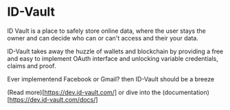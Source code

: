 # ID-Vault
ID Vault is a place to safely store online data, where the user stays the owner and can decide who can or can't access and their your data.

ID-Vault takes away the huzzle of wallets and blockchain by providing a free and easy to implement OAuth interface and unlocking variable credentials, claims and proof.

Ever implementend Facebook or Gmail? then ID-Vault should be a breeze 

(Read more)[https://dev.id-vault.com/] or dive into the (documentation)[https://dev.id-vault.com/docs/]
